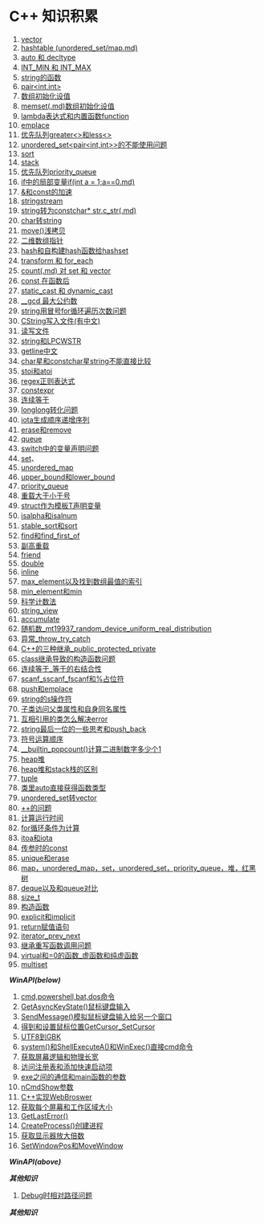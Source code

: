 #  C++ 知识积累
1. [vector](vector.md)
2. [hashtable (unordered_set/map.md)](hashtable(unordered_(set_map)).md)
3. [auto 和 decltype](auto和decltype.md)
4. [INT_MIN 和 INT_MAX](INT_MIN和INT_MAX.md)
5. [string的函数](string的函数.md)
6. [pair<int,int>](pair.md)
7. [数组初始化设值](数组初始化设值.md)
8. [memset(.md)数组初始化设值](memset数组初始化设值.md)
9. [lambda表达式和内置函数function](lamda表达式和内置函数function.md)
10. [emplace](emplace.md)
11. [优先队列greater<>和less<>](优先队列greater和less.md)
12. [unordered_set<pair<int,int>>的不能使用问题](unordered_set(pair)的不能使用问题.md)
13. [sort](sort.md)
14. [stack](stack.md)
15. [优先队列priority_queue](优先队列priority_queue.md)
16. [if中的局部变量if(int a = 1;a==0.md)](if中的局部变量if(;).md)
17. [&和const的加速](&和const的加速.md)
18. [stringstream](stringstream.md)
19. [string转为constchar* str.c_str(.md)](string转为constchar星指针c_str().md)
20. [char转string](char转string.md)
21. [move()浅拷贝](move()浅拷贝.md)
22. [二维数组指针](二维数组指针.md)
23. [hash<T>和自构建hash函数给hashset](hash和自构建hash函数给hashset.md)
24. [transform 和 for_each](transform和for_each.md)
25. [count(.md) 对 set 和 vector](count()对set和vector.md)
26. [const 在函数后](const在函数后.md)
27. [static_cast 和 dynamic_cast](static_cast和dynamic_cast.md)
28. [__gcd 最大公约数](非标准库的__gcd最大公约数.md)
29. [string用冒号for循环遍历次数问题](string用冒号for循环遍历次数问题.md)
30. [CString写入文件(有中文)](CString写入文件(有中文).md)
31. [读写文件](读写文件.md)
32. [string和LPCWSTR](string和LPCWSTR.md)
33. [getline中文](getline中文.md) 
34. [char星和constchar星string不能直接比较](char星和constchar星string不能直接比较.md)
35. [stoi和atoi](stoi和atoi.md)
36. [regex正则表达式](regex正则表达式.md)
37. [constexpr](constexpr.md)
38. [连续等于](连续等于.md)
39. [longlong转化问题](longlong转化问题.md)
40. [iota生成顺序递增序列](iota生成顺序递增序列.md)
41. [erase和remove](erase和remove.md)
42. [queue](queue.md)
43. [switch中的变量声明问题](switch中的变量声明问题.md)
44. [set](set.md)、
45. [unordered_map](unordered_map.md)
46. [upper_bound和lower_bound](upper_bound和lower_bound.md)
47. [priority_queue](priority_queue.md)
48. [重载大于小于号](重载大于小于号.md)
49. [struct作为模板T声明变量](struct作为模板T声明变量.md)
50. [isalpha和isalnum](isalpha和isalnum.md)
51. [stable_sort和sort](stable_sort和sort.md)
52. [find和find_first_of](find和find_first_of.md)
53. [副高重载](符号重载.md)
54. [friend](friend.md)
55. [double](double.md)
56. [inline](inline.md)
57. [max_element以及找到数组最值的索引](max_element以及找到数组最值的索引.md)
58. [min_element和min](min_element和min.md)
59. [科学计数法](科学计数法.md)
60. [string_view](string_view.md)
61. [accumulate](accumulate.md)
62. [随机数_mt19937_random_device_uniform_real_distribution](随机数_mt19937_random_device_uniform_real_distribution.md)
63. [异常_throw_try_catch](异常_throw_try_catch.md)
64. [C++的三种继承_public_protected_private](C++的三种继承_public_protected_private.md)
65. [class继承导致的构造函数问题](class继承导致的构造函数问题.md)
66. [连续等于_等于的右结合性](连续等于_等于的右结合性.md)
67. [scanf_sscanf_fscanf和%占位符](scanf_sscanf_fscanf和百分号占位符.md)
68. [push和emplace](push和emplace区别.md)
69. [string的s操作符](string的s操作符.md)
70. [子类访问父类属性和自身同名属性](子类访问父类属性和自身同名属性.md)
71. [互相引用的类怎么解决error](互相引用的类怎么解决error.md)
72. [string最后一位的一些思考和push_back](string最后一位的一些思考和push_back.md)
73. [符号运算顺序](符号运算顺序.md)
74. [__builtin_popcount()计算二进制数字多少个1](计算二进制数字多少个1__builtin_popcount().md)
75. [heap堆](heap堆.md)
76. [heap堆和stack栈的区别](heap堆和stack栈的区别.md)
77. [tuple](tuple.md)
78. [类里auto直接获得函数类型](类里auto直接获得函数类型.md)
79. [unordered_set转vector](unordered_set转vector.md)
80. [++的问题](++的问题.md)
81. [计算运行时间](计算运行时间.md)
82. [for循环条件为计算](for循环条件为计算.md)
83. [itoa和iota](itoa和iota.md)
84. [传参时的const](传参时的const.md)
85. [unique和erase](unique和erase.md)
86. [map，unordered_map，set，unordered_set，priority_queue，堆，红黑树](map，unordered_map，set，unordered_set，priority_queue，堆，红黑树.md)
87. [deque以及和queue对比](deque以及和queue对比.md)
88. [size_t](size_t.md)
89. [构造函数](构造函数.md)
90. [explicit和implicit](explicit和implicit.md)
91. [return赋值语句](return赋值语句.md)
92. [iterator_prev_next](iterator_prev_next.md)
93. [继承重写函数调用问题](继承重写函数调用问题.md)
94. [virtual和=0的函数_虚函数和纯虚函数](virtual和=0的函数_虚函数和纯虚函数.md)
95. [multiset](multiset.md)

    
***WinAPI(below)***

1.  [cmd,powershell,bat,dos命令](cmd,powershell,bat,dos命令.md)
2.  [GetAsyncKeyState()鼠标键盘输入](GetAsyncKeyState()鼠标键盘输入.md)
3.  [SendMessage()模拟鼠标键盘输入给另一个窗口](SendMessage()模拟鼠标键盘输入给另一个窗口.md)
4.  [得到和设置鼠标位置GetCursor_SetCursor](得到和设置鼠标位置GetCursor_SetCursor.md)
5.  [UTF8到GBK](UTF8到GBK.md)
6.  [system()和ShellExecuteA()和WinExec()直接cmd命令](system()和ShellExecuteA()和WinExec()直接cmd命令.md)
7.  [获取屏幕逻辑和物理长宽](获取屏幕逻辑和物理长宽.md)
8.  [访问注册表和添加快速启动项](访问注册表和添加快速启动项.md)
9.  [exe之间的通信和main函数的参数](exe之间的通信和main函数的参数.md)
10. [nCmdShow参数](nCmdShow参数.md)
11. [C++实现WebBroswer](C++实现WebBroswer.md)
12. [获取每个屏幕和工作区域大小](获取每个屏幕和工作区域大小.md)
13. [GetLastError()](GetLastError().md)
14. [CreateProcess()创建进程](CreateProcess()创建进程.md)
15. [获取显示器放大倍数](获取显示器放大倍数.md)
16. [SetWindowPos和MoveWindow](SetWindowPos和MoveWindow.md)

***WinAPI(above)***

***其他知识***

1. [Debug时相对路径问题](Debug时相对路径问题.md)

***其他知识***

